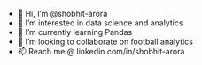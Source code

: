 - 👋 Hi, I’m @shobhit-arora
- 👀 I’m interested in data science and analytics
- 🌱 I’m currently learning Pandas
- 💞️ I’m looking to collaborate on football analytics
- 📫 Reach me @ linkedin.com/in/shobhit-arora

<!---
shobhit-arora/shobhit-arora is a ✨ special ✨ repository because its `README.md` (this file) appears on your GitHub profile.
You can click the Preview link to take a look at your changes.
--->
